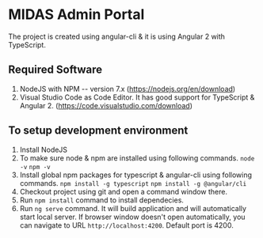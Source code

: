 # MIDAS Admin Portal

The project is created using angular-cli & it is using Angular 2 with TypeScript.

## Required Software
1. NodeJS with NPM -- version 7.x (https://nodejs.org/en/download)
2. Visual Studio Code as Code Editor. It has good support for TypeScript & Angular 2. (https://code.visualstudio.com/download)

## To setup development environment

1. Install NodeJS
2. To make sure node & npm are installed using following commands.
`node -v`
`npm -v`
3. Install global npm packages for typescript & angular-cli using following commands.
`npm install -g typescript`
`npm install -g @angular/cli`
4. Checkout project using git and open a command window there.
5. Run `npm install` command to install dependecies.
6. Run `ng serve` command. It will build application and will automatically start local server. If browser window doesn't open automatically, you can navigate to URL `http://localhost:4200`. Default port is 4200.

